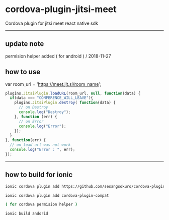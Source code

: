 # cordova-plugin-jitsi-meet
Cordova plugin for jitsi meet react native sdk

---

## update note

permision helper added ( for android ) / 2018-11-27

## how to use

var room_url = 'https://meet.jit.si/room_name';

```javascript
plugins.JitsiPlugin.loadURL(room_url, null, function(data) {
  if(data === "CONFERENCE_WILL_LEAVE"){
    plugins.JitsiPlugin.destroy( function(data) {
      // on Destroy
      console.log("Destroy");
    }, function (err) {
      // on Error
      console.log("Error");
    });
  }
}, function(err) {
  // on load url was not work
  console.log("Error : ", err);
});
```

---

## how to build for ionic

```bash
ionic cordova plugin add https://github.com/sesangsokuro/cordova-plugin-jitsi-meet

ionic cordova plugin add cordova-plugin-compat

( for cordova permision helper )

ionic build andorid
```
